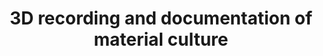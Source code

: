---
title: 3D recording and documentation of material culture
lehrende: Hageneuer, Sebastian; Wutte, Anja
einrichtung: Universität zu Köln
stadt: Köln
studiengang: Archäologie/Archäoinformatik im SM, AM oder EM; Digital and Computational Archaeology im SM2
lv-typ: Seminar
lv-sprache: Englisch
link: https://klips2.uni-koeln.de/co/ee/ui/ca2/app/desktop/#/slc.tm.cp/student/courses/474860?$scrollTo=toc_overview
zielgruppe:
  - MA
  - PHD

inhalte:
  - Archivierung
  - Photogrammetrie
  - Laserscanning
  - Bildbearbeitung
  - 3D Scan
  - Digitale Dokumentation
  - Fotografie
  - Digitalisierung
  - Digitale Vermessung
  - 3D
---